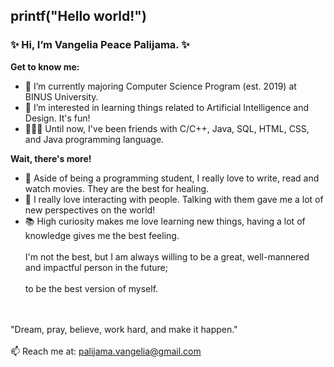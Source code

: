 <h2> printf("Hello world!") </h2>
<h3> ✨ Hi, I’m Vangelia Peace Palijama. ✨ </h3>

<b> Get to know me: </b>
- 🌱 I’m currently majoring Computer Science Program (est. 2019) at BINUS University.
- 👀 I’m interested in learning things related to Artificial Intelligence and Design. It's fun!
- 👩🏻‍💻 Until now, I've been friends with C/C++, Java, SQL, HTML, CSS, and Java programming language.

<b> Wait, there's more! </b>
- 🤩 Aside of being a programming student, I really love to write, read and watch movies. They are the best for healing.
- 🙌 I really love interacting with people. Talking with them gave me a lot of new perspectives on the world!
- 📚 High curiosity makes me love learning new things, having a lot of knowledge gives me the best feeling.
<br></br>
I'm not the best, but I am always willing to be a great, well-mannered and impactful person in the future; <br></br>
to be the best version of myself.

<br></br>
"Dream, pray, believe, work hard, and make it happen."
<br></br>
📫 Reach me at: palijama.vangelia@gmail.com
<!---
vangeliapeace/vangeliapeace is a ✨ special ✨ repository because its `README.md` (this file) appears on your GitHub profile.
You can click the Preview link to take a look at your changes.
--->
